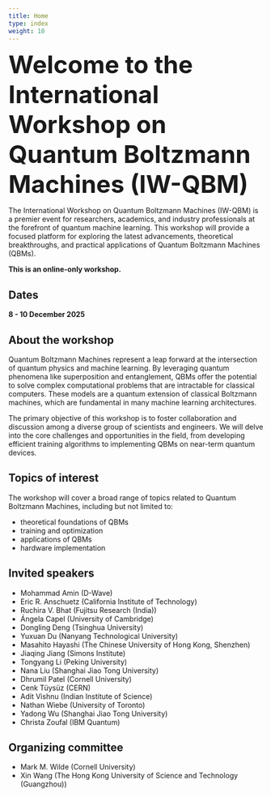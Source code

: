 ```yaml
---
title: Home
type: index
weight: 10
---
```


<font size=7>**Welcome to the International Workshop on Quantum Boltzmann Machines (IW-QBM)**</font>


The International Workshop on Quantum Boltzmann Machines (IW-QBM) is a premier event for researchers, academics, and industry professionals at the forefront of quantum machine learning. This workshop will provide a focused platform for exploring the latest advancements, theoretical breakthroughs, and practical applications of Quantum Boltzmann Machines (QBMs).

**This is an online-only workshop.**

## Dates
**8 - 10 December 2025**

## About the workshop
Quantum Boltzmann Machines represent a leap forward at the intersection of quantum physics and machine learning. By leveraging quantum phenomena like superposition and entanglement, QBMs offer the potential to solve complex computational problems that are intractable for classical computers. These models are a quantum extension of classical Boltzmann machines, which are fundamental in many machine learning architectures.

The primary objective of this workshop is to foster collaboration and discussion among a diverse group of scientists and engineers. We will delve into the core challenges and opportunities in the field, from developing efficient training algorithms to implementing QBMs on near-term quantum devices.


## Topics of interest
The workshop will cover a broad range of topics related to Quantum Boltzmann Machines, including but not limited to:

- theoretical foundations of QBMs
- training and optimization
- applications of QBMs
- hardware implementation



## Invited speakers

- Mohammad Amin (D-Wave)
- Eric R. Anschuetz (California Institute of Technology)
- Ruchira V. Bhat (Fujitsu Research (India))
- Ángela Capel (University of Cambridge)
- Dongling Deng (Tsinghua University)
- Yuxuan Du (Nanyang Technological University)
- Masahito Hayashi (The Chinese University of Hong Kong, Shenzhen)
- Jiaqing Jiang (Simons Institute)
- Tongyang Li (Peking University)
- Nana Liu (Shanghai Jiao Tong University)
- Dhrumil Patel (Cornell University)
- Cenk Tüysüz (CERN)
- Adit Vishnu (Indian Institute of Science)
- Nathan Wiebe (University of Toronto)
- Yadong Wu (Shanghai Jiao Tong University)
- Christa Zoufal (IBM Quantum)


## Organizing committee

- Mark M. Wilde (Cornell University)
- Xin Wang (The Hong Kong University of Science and Technology (Guangzhou))

